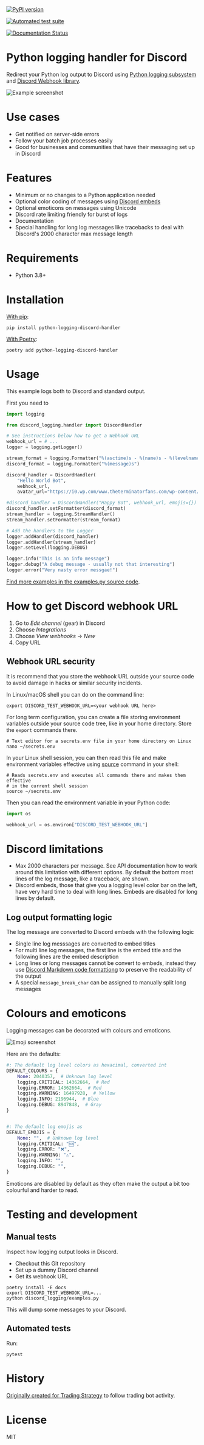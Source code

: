 [![PyPI version](https://badge.fury.io/py/python-logging-discord-handler.svg)](https://badge.fury.io/py/python-logging-discord-handler)

[![Automated test suite](https://github.com/tradingstrategy-ai/python-logging-discord-handler/actions/workflows/tests.yml/badge.svg)](https://github.com/tradingstrategy-ai/python-logging-discord-handler/actions/workflows/tests.yml)

[![Documentation Status](https://readthedocs.org/projects/python-logging-discord-handler/badge/?version=latest)](https://python-logging-discord-handler.readthedocs.io/en/latest/?badge=latest)

# Python logging handler for Discord

Redirect your Python log output to Discord using [Python logging subsystem](https://docs.python.org/3/howto/logging.html) and [Discord Webhook library](https://github.com/lovvskillz/python-discord-webhook).

![Example screenshot](https://raw.githubusercontent.com/tradingstrategy-ai/python-logging-discord-handler/master/docs/source/_static/example_screenshot.png)

# Use cases

- Get notified on server-side errors
- Follow your batch job processes easily
- Good for businesses and communities that have their messaging set up in Discord 

# Features

- Minimum or no changes to a Python application needed
- Optional color coding of messages using [Discord embeds](https://discordjs.guide/popular-topics/embeds.html#embed-preview)
- Optional emoticons on messages using Unicode
- Discord rate limiting friendly for burst of logs
- Documentation
- Special handling for long log messages like tracebacks to deal with Discord's 2000 character max message length

# Requirements

- Python 3.8+

# Installation 

[With pip](https://pypi.org/project/pip/):

```shell
pip install python-logging-discord-handler
```

[With Poetry](https://python-poetry.org/):

```shell
poetry add python-logging-discord-handler
```

# Usage

This example logs both to Discord and standard output. 

First you need to 

```python
import logging

from discord_logging.handler import DiscordHandler

# See instructions below how to get a Webhook URL
webhook_url = # ...
logger = logging.getLogger()

stream_format = logging.Formatter("%(asctime)s - %(name)s - %(levelname)s - %(message)s")
discord_format = logging.Formatter("%(message)s")

discord_handler = DiscordHandler(
    "Hello World Bot", 
    webhook_url, 
    avatar_url="https://i0.wp.com/www.theterminatorfans.com/wp-content/uploads/2012/09/the-terminator3.jpg?resize=900%2C450&ssl=1")

#discord_handler = DiscordHandler("Happy Bot", webhook_url, emojis={})
discord_handler.setFormatter(discord_format)
stream_handler = logging.StreamHandler()
stream_handler.setFormatter(stream_format)

# Add the handlers to the Logger
logger.addHandler(discord_handler)
logger.addHandler(stream_handler)
logger.setLevel(logging.DEBUG)

logger.info("This is an info message")
logger.debug("A debug message - usually not that interesting")
logger.error("Very nasty error messgae!")
```

[Find more examples in the examples.py source code](https://github.com/tradingstrategy-ai/python-logging-discord-handler/blob/master/discord_logging/examples.py).

# How to get Discord webhook URL

1. Go to *Edit channel* (gear) in Discord
2. Choose *Integrations*
3. Choose *View webhooks* -> *New*
4. Copy URL

## Webhook URL security

It is recommend that you store the webhook URL outside your source code to avoid damage in hacks or similar security incidents.

In Linux/macOS shell you can do on the command line:

```shell
export DISCORD_TEST_WEBHOOK_URL=<your webhook URL here>
```

For long term configuration, you can create a file storing environment variables outside your source code tree, like in your home directory. Store the `export` commands there.

```shell
# Text editor for a secrets.env file in your home directory on Linux
nano ~/secrets.env  
```

In your Linux shell session, you can then read this file and make environment variables effective using [source](https://superuser.com/a/46149) command in your shell:

```shell
# Reads secrets.env and executes all commands there and makes them effective
# in the current shell session
source ~/secrets.env
```

Then you can read the environment variable in your Python code: 

```python
import os

webhook_url = os.environ["DISCORD_TEST_WEBHOOK_URL"]
```

# Discord limitations

- Max 2000 characters per message. See API documentation how to work around this limitation with different options. By default the bottom most lines of the log message, like a traceback, are shown.
- Discord embeds, those that give you a logging level color bar on the left, have very hard time to deal with long lines. Embeds are disabled for long lines by default.

## Log output formatting logic

The log message are converted to Discord embeds with the following logic

- Single line log messsages are converted to embed titles
- For multi line log messages, the first line is the embed title and the following lines are the embed description
- Long lines or long messages cannot be convert to embeds, instead they use [Discord Markdown code formattiong](https://support.discord.com/hc/en-us/articles/210298617-Markdown-Text-101-Chat-Formatting-Bold-Italic-Underline-) to preserve the readability of the output
- A special `message_break_char` can be assigned to manually split long messages 

# Colours and emoticons

Logging messages can be decorated with colours and emoticons.

![Emoji screenshot](https://raw.githubusercontent.com/tradingstrategy-ai/python-logging-discord-handler/master/docs/source/_static/emoji_example.png)


Here are the defaults:

```python
#: The default log level colors as hexacimal, converted int
DEFAULT_COLOURS = {
    None: 2040357,  # Unknown log level
    logging.CRITICAL: 14362664,  # Red
    logging.ERROR: 14362664,  # Red
    logging.WARNING: 16497928,  # Yellow
    logging.INFO: 2196944,  # Blue
    logging.DEBUG: 8947848,  # Gray
}


#: The default log emojis as
DEFAULT_EMOJIS = {
    None: "",  # Unknown log level
    logging.CRITICAL: "🆘",
    logging.ERROR: "❌",
    logging.WARNING: "⚠️",
    logging.INFO: "",
    logging.DEBUG: "",
}
```

Emoticons are disabled by default as they often make the output a bit too colourful and harder to read.

# Testing and development

## Manual tests

Inspect how logging output looks in Discord.

- Checkout this Git repository
- Set up a dummy Discord channel
- Get its webhook URL

```shell
poetry install -E docs 
export DISCORD_TEST_WEBHOOK_URL=...
python discord_logging/examples.py
```

This will dump some messages to your Discord.

## Automated tests

Run:

```shell
pytest
```

# History

[Originally created for Trading Strategy](https://tradingstrategy.ai) to follow trading bot activity.

# License 

MIT
